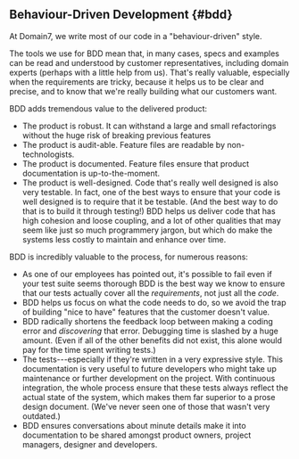 ## Behaviour-Driven Development {#bdd}

At Domain7, we write most of our code in a "behaviour-driven" style.

The tools we use for BDD mean that, in many cases, specs and examples can be read and understood
by customer representatives, including domain experts (perhaps with a little help from us).
That's really valuable, especially when the requirements are tricky, because it helps us to
be clear and precise, and to know that we're really building what our customers want.

BDD adds tremendous value to the delivered product:

* The product is robust. It can withstand a large and small refactorings without the huge risk of breaking previous features
* The product is audit-able. Feature files are readable by non-technologists. 
* The product is documented. Feature files ensure that product documentation is up-to-the-moment.
* The product is well-designed. Code that's really well designed is also very testable.
  In fact, one of the best ways to ensure that your code is well designed is to require that
  it be testable.
  (And the best way to do that is to build it through testing!)
  BDD helps us deliver code that has high cohesion and loose coupling, and a lot of other
  qualities that may seem like just so much programmery jargon, but which do make the
  systems less costly to maintain and enhance over time.

BDD is incredibly valuable to the process, for numerous reasons:

* As one of our employees has pointed out, it's possible to
  fail even if your test suite seems thorough
  BDD is the best way we know to ensure that our tests actually cover all the *requirements*,
  not just all the *code*.
* BDD helps us focus on what the code needs to do, so we avoid the trap of building "nice to have"
  features that the customer doesn't value.
* BDD radically shortens the feedback loop between making a coding error and *discovering* that error.
  Debugging time is slashed by a huge amount.
  (Even if all of the other benefits did not exist, this alone would pay for the time spent writing tests.)
* The tests---especially if they're written in a very expressive style.
  This documentation is very useful to future developers who might take up maintenance or further
  development on the project.
  With continuous integration, the whole process ensure that these tests always reflect
  the actual state of the system, which makes them far superior to a prose design document.
  (We've never seen one of those that wasn't very outdated.)
* BDD ensures conversations about minute details make it into documentation to be shared amongst product owners, project managers, designer and developers. 

